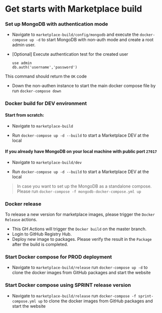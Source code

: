 # Get starts with Marketplace build

### Set up MongoDB with authentication mode
* Navigate to ``marketplace-build/config/mongodb`` and execute the ``docker-compose up -d`` to start MongoDB with non-auth mode and create a root admin user.

* [Optional] Execute authentication test for the created user
  ```
  use admin
  db.auth('username','password')
  ```
This command should return the ``OK`` code

* Down the non-authen instance to start the main docker compose file by run ``docker-compose down``

### Docker build for DEV environment
#### Start from scratch:
* Navigate to ``marketplace-build``

* Run ``docker-compose up -d --build`` to start a Marketplace DEV at the local

#### If you already have MongoDB on your local machine with public port `27017`
* Navigate to ``marketplace-build/dev``

* Run ``docker-compose up -d --build`` to start a Marketplace DEV at the local

> In case you want to set up the MongoDB as a standalone compose. Please run `docker-compose -f mongodb-docker-compose.yml up`

### Docker release
To release a new version for marketplace images, please trigger the ``Docker Release`` actions.
* This GH Actions will trigger the ``Docker build`` on the master branch.
* Login to GitHub Registry Hub.
* Deploy new image to packages.
Please verify the result in the ``Package`` after the build is completed.

### Start Docker compose for PROD deployment
* Navigate to ``marketplace-build/release`` run ``docker-compose up -d`` to clone the docker images from GitHub packages and start the website

### Start Docker compose using SPRINT release version
* Navigate to ``marketplace-build/release`` run ``docker-compose -f sprint-compose.yml up`` to clone the docker images from GitHub packages and start the website


